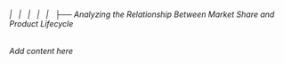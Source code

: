 ###### |   |   |   |   |   ├── Analyzing the Relationship Between Market Share and Product Lifecycle

*Add content here*